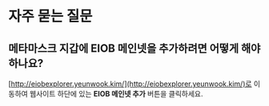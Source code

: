 # 자주 묻는 질문

## 메타마스크 지갑에 EIOB 메인넷을 추가하려면 어떻게 해야 하나요?

[http://eiobexplorer.yeunwook.kim/](http://eiobexplorer.yeunwook.kim/)로 이동하여 웹사이트 하단에 있는 **EIOB 메인넷 추가** 버튼을 클릭하세요.